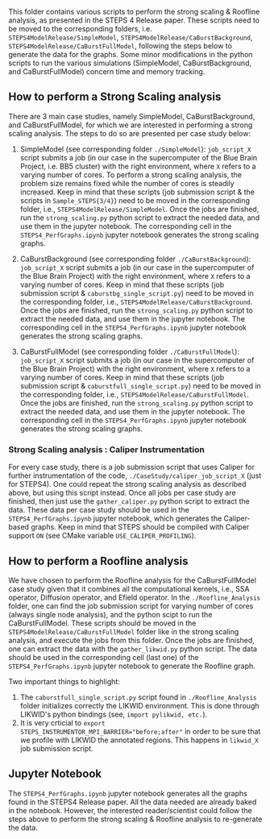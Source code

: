 This folder contains various scripts to perform the strong scaling & Roofline analysis, as presented in the STEPS 4 Release paper. These scripts need to be moved to the corresponding folders, i.e. `STEPS4ModelRelease/SimpleModel`, `STEPS4ModelRelease/CaBurstBackground`, `STEPS4ModelRelease/CaBurstFullModel`, following the steps below to generate the data for the graphs. Some minor modifications in the python scripts to run the various simulations (SimpleModel, CaBurstBackground, and CaBurstFullModel) concern time and memory tracking.

## How to perform a Strong Scaling analysis

There are 3 main case studies, namely SimpleModel, CaBurstBackground, and CaBurstFullModel, for which we are interested in performing a strong scaling analysis. The steps to do so are presented per case study below:

1. SimpleModel (see corresponding folder `./SimpleModel`): `job_script_X` script submits a job (in our case in the supercomputer of the Blue Brain Project, i.e. BB5 cluster) with the right environment, where `X` refers to a varying number of cores. To perform a strong scaling analysis, the problem size remains fixed while the number of cores is steadily increased. Keep in mind that these scripts (job submission script & the scripts in `Sample_STEPS{3/4}`) need to be moved in the corresponding folder, i.e., `STEPS4ModelRelease/SimpleModel`. Once the jobs are finished, run the `strong_scaling.py` python script to extract the needed data, and use them in the jupyter notebook. The corresponding cell in the `STEPS4_PerfGraphs.ipynb` jupyter notebook generates the strong scaling graphs.

2. CaBurstBackground (see corresponding folder `./CaBurstBackground`): `job_script_X` script submits a job (in our case in the supercomputer of the Blue Brain Project) with the right environment, where `X` refers to a varying number of cores. Keep in mind that these scripts (job submission script & `caburstbg_single_script.py`) need to be moved in the corresponding folder, i.e., `STEPS4ModelRelease/CaBurstBackground`. Once the jobs are finished, run the `strong_scaling.py` python script to extract the needed data, and use them in the jupyter notebook. The corresponding cell in the `STEPS4_PerfGraphs.ipynb` jupyter notebook generates the strong scaling graphs.

3. CaBurstFullModel (see corresponding folder `./CaBurstFullModel`): `job_script_X` script submits a job (in our case in the supercomputer of the Blue Brain Project) with the right environment, where `X` refers to a varying number of cores. Keep in mind that these scripts (job submission script & `caburstfull_single_script.py`) need to be moved in the corresponding folder, i.e., `STEPS4ModelRelease/CaBurstFullModel`. Once the jobs are finished, run the `strong_scaling.py` python script to extract the needed data, and use them in the jupyter notebook. The corresponding cell in the `STEPS4_PerfGraphs.ipynb` jupyter notebook generates the strong scaling graphs.

### Strong Scaling analysis : Caliper Instrumentation

For every case study, there is a job submission script that uses Caliper for further instrumentation of the code, `./CaseStudy/caliper_job_script_X` (just for STEPS4). One could repeat the strong scaling analysis as described above, but using this script instead. Once all jobs per case study are finished, then just use the `gather_caliper.py` python script to extract the data. These data per case study should be used in the `STEPS4_PerfGraphs.ipynb` jupyter notebook, which generates the Caliper-based graphs. Keep in mind that STEPS should be compiled with Caliper support `ON` (see CMake variable `USE_CALIPER_PROFILING`).

## How to perform a Roofline analysis

We have chosen to perform the Roofline analysis for the CaBurstFullModel case study given that it combines all the computational kernels, i.e., SSA operator, Diffusion operator, and Efield operator. In the `./Roofline_Analysis` folder, one can find the job submission script for varying number of cores (always single node analysis), and the python scipt to run the CaBurstFullModel. These scripts should be moved in the `STEPS4ModelRelease/CaBurstFullModel` folder like in the strong scaling analysis, and execute the jobs from this folder. Once the jobs are finished, one can extract the data with the `gather_likwid.py` python script. The data should be used in the corresponding cell (last one) of the `STEPS4_PerfGraphs.ipynb` jupyter notebook to generate the Roofline graph.

Two important things to highlight:
1. The `caburstfull_single_script.py` script found in `./Roofline_Analysis` folder initializes correctly the LIKWID environment. This is done through LIKWID's python bindings (see, `import pylikwid, etc.`).
2. It is very crticial to `export STEPS_INSTRUMENTOR_MPI_BARRIER="before;after"` in order to be sure that we profile with LIKWID the annotated regions. This happens in `likwid_X` job submission script.

## Jupyter Notebook

The `STEPS4_PerfGraphs.ipynb` jupyter notebook generates all the graphs found in the STEPS4 Release paper. All the data needed are already baked in the notebook. However, the interested reader/scientist could follow the steps above to perform the strong scaling & Roofline analysis to re-generate the data.
